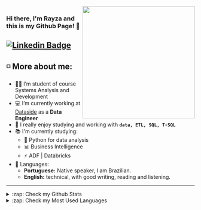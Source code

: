<img align="right" width="300" height="300" src="https://image.freepik.com/free-vector/qa-tester-developmental-kit-analyzing-binary-code-close-inspection-coding-checking-open-script-website-administration-reaffirming-quality-vector-isolated-concept-metaphor-illustration_335657-4306.jpg">

### Hi there, I'm Rayza and this is my Github Page! 👋

[![Linkedin Badge](https://img.shields.io/badge/-LinkedIn-blue?style=for-the-badge&logo=Linkedin&logoColor=white)](https://www.linkedin.com/in/rayzawilma/) 
---
 ## ◽ More about me:

- 👩‍💻 I’m student of course Systems Analysis and Development
- 💻 I’m currently working at [Dataside](https://www.dataside.com.br/) as a **Data Engineer**
- 💜 I really enjoy studying and working with **`data, ETL, SQL, T-SQL`**
- 📚 I'm currently studying:
    - 🐍 Python for data analysis 
    - 📊 Business Intelligence
    - ⚡ ADF | Databricks 
- 📍 Languages:
    - **Portuguese:** Native speaker, I am Brazilian.
    - **English:** technical, with good writing, reading and listening.


---

<details>
  <summary>:zap: Check my Github Stats</summary>
  <img align="left" alt="Fl4m3x's Github Stats" src="https://github-readme-stats.fl4m3x.vercel.app/api?username=rayzawilma&show_icons=true&theme=dracula" />
</details>
<details>
  <summary>:zap: Check my Most Used Languages</summary>
  <img align="left" src="https://github-readme-stats.vercel.app/api/top-langs/?username=rayzawilma&layout=compact&hide=html" alt="fl4m3x" />
</details>
